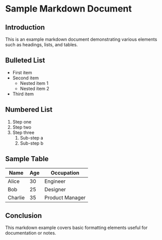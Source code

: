 # Sample Markdown Document

## Introduction

This is an example markdown document demonstrating various elements such as headings, lists, and tables.

## Bulleted List

- First item
- Second item
  - Nested item 1
  - Nested item 2
- Third item

## Numbered List

1. Step one
2. Step two
3. Step three
   1. Sub-step a
   2. Sub-step b

## Sample Table

| Name    | Age | Occupation      |
| ------- | --- | --------------- |
| Alice   | 30  | Engineer        |
| Bob     | 25  | Designer        |
| Charlie | 35  | Product Manager |

## Conclusion

This markdown example covers basic formatting elements useful for documentation or notes.
